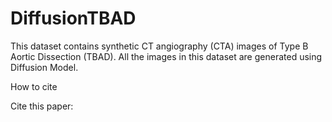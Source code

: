 # DiffusionTBAD
This dataset contains synthetic CT angiography (CTA) images of Type B Aortic Dissection (TBAD). All the images in this dataset are generated using Diffusion Model.

How to cite

Cite this paper:
